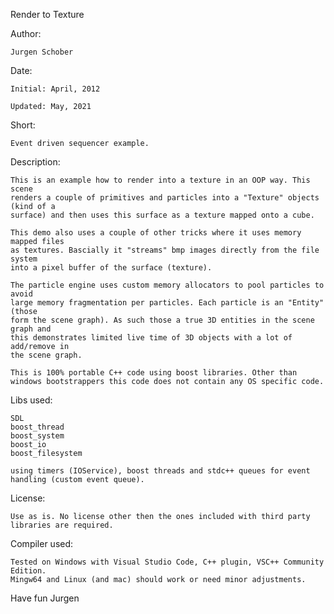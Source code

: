 Render to Texture

Author:

	Jurgen Schober
	
Date:
   
	Initial: April, 2012

    Updated: May, 2021
	
Short:
  
	Event driven sequencer example.

Description:

	This is an example how to render into a texture in an OOP way. This scene 
    renders a couple of primitives and particles into a "Texture" objects (kind of a 
    surface) and then uses this surface as a texture mapped onto a cube. 

    This demo also uses a couple of other tricks where it uses memory mapped files 
    as textures. Bascially it "streams" bmp images directly from the file system 
    into a pixel buffer of the surface (texture).

    The particle engine uses custom memory allocators to pool particles to avoid 
    large memory fragmentation per particles. Each particle is an "Entity" (those 
    form the scene graph). As such those a true 3D entities in the scene graph and 
    this demonstrates limited live time of 3D objects with a lot of add/remove in 
    the scene graph.

	This is 100% portable C++ code using boost libraries. Other than windows bootstrappers this code does not contain any OS specific code.

Libs used:

    SDL
	boost_thread
	boost_system
	boost_io
    boost_filesystem

	using timers (IOService), boost threads and stdc++ queues for event handling (custom event queue).

License:

	Use as is. No license other then the ones included with third party libraries are required.

Compiler used:

	Tested on Windows with Visual Studio Code, C++ plugin, VSC++ Community Edition.
    Mingw64 and Linux (and mac) should work or need minor adjustments.

Have fun
Jurgen
